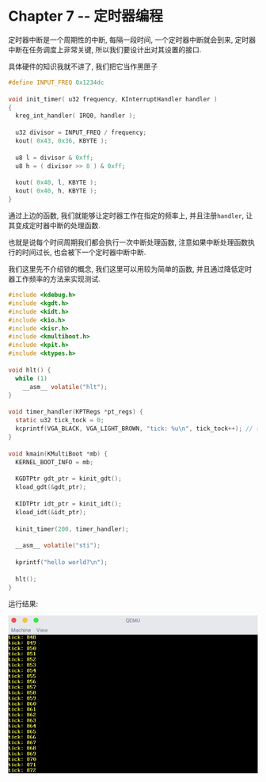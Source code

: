 # Chapter 7 -- 定时器编程

定时器中断是一个周期性的中断, 每隔一段时间, 一个定时器中断就会到来, 定时器中断在任务调度上非常关键, 所以我们要设计出对其设置的接口.

具体硬件的知识我就不讲了, 我们把它当作黑匣子

```c
#define INPUT_FREQ 0x1234dc

void init_timer( u32 frequency, KInterruptHandler handler )
{
  kreg_int_handler( IRQ0, handler );

  u32 divisor = INPUT_FREQ / frequency;
  kout( 0x43, 0x36, KBYTE );

  u8 l = divisor & 0xff;
  u8 h = ( divisor >> 8 ) & 0xff;

  kout( 0x40, l, KBYTE );
  kout( 0x40, h, KBYTE );
}
```

通过上边的函数, 我们就能够让定时器工作在指定的频率上, 并且注册`handler`, 让其变成定时器中断的处理函数.

也就是说每个时间周期我们都会执行一次中断处理函数, 注意如果中断处理函数执行的时间过长, 也会被下一个定时器中断中断.

我们这里先不介绍锁的概念, 我们这里可以用较为简单的函数, 并且通过降低定时器工作频率的方法来实现测试.

```c
#include <kdebug.h>
#include <kgdt.h>
#include <kidt.h>
#include <kio.h>
#include <kisr.h>
#include <kmultiboot.h>
#include <kpit.h>
#include <ktypes.h>

void hlt() {
  while (1)
    __asm__ volatile("hlt");
}

void timer_handler(KPTRegs *pt_regs) {
  static u32 tick_tock = 0;
  kcprintf(VGA_BLACK, VGA_LIGHT_BROWN, "tick: %u\n", tick_tock++); // 每5ms打印一次
}

void kmain(KMultiBoot *mb) {
  KERNEL_BOOT_INFO = mb;

  KGDTPtr gdt_ptr = kinit_gdt();
  kload_gdt(&gdt_ptr);

  KIDTPtr idt_ptr = kinit_idt();
  kload_idt(&idt_ptr);

  kinit_timer(200, timer_handler);

  __asm__ volatile("sti");

  kprintf("hello world?\n");

  hlt();
}
```

运行结果:

![](https://github.com/iosmanthus/Osmanthus-tutorial/blob/master/etc/Screenshot%20from%202018-04-22%2016-48-51.png)
